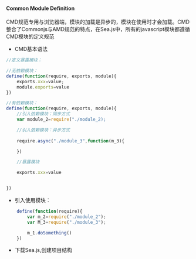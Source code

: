 #### Common Module Definition  
CMD规范专用与浏览器端，模块的加载是异步的，模块在使用时才会加载。CMD整合了Commonjs与AMD规范的特点，在Sea.js中，所有的javascript模块都遵循CMD模块的定义规范  

- CMD基本语法  
  
```javascript
//定义暴露模块：

//无依赖模块：
define(function(require, exports, module){
    exports.xxx=value;
    module.exports=value
})

//有依赖模块：
define(function(require, exports, module){
    //引入依赖模块：同步方式
    var module_2=require("./module_2);

    //引入依赖模块：异步方式
    
    require.async("./module_3",function(m_3){

    })

    //暴露模块

    exports.xxx=value


})
```

- 引入使用模块：
```javascript
    define(function(require){
        var m_2=require("./module_2");
        var M_3=require("./module_3");

        m_1.doSomething()
    })
```

- 下载Sea.js,创建项目结构